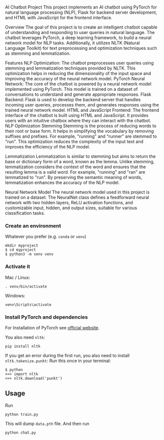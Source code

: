 
AI Chatbot Project
This project implements an AI chatbot using PyTorch for natural language processing (NLP), Flask for backend server development, and HTML with JavaScript for the frontend interface.

Overview
The goal of this project is to create an intelligent chatbot capable of understanding and responding to user queries in natural language. The chatbot leverages PyTorch, a deep learning framework, to build a neural network model for NLP tasks. Additionally, it utilizes NLTK (Natural Language Toolkit) for text preprocessing and optimization techniques such as stemming and lemmatization.

Features
NLP Optimization: The chatbot preprocesses user queries using stemming and lemmatization techniques provided by NLTK. This optimization helps in reducing the dimensionality of the input space and improving the accuracy of the neural network model.
PyTorch Neural Network: The core of the chatbot is powered by a neural network model implemented using PyTorch. This model is trained on a dataset of conversations to understand and generate appropriate responses.
Flask Backend: Flask is used to develop the backend server that handles incoming user queries, processes them, and generates responses using the trained neural network model.
HTML and JavaScript Frontend: The frontend interface of the chatbot is built using HTML and JavaScript. It provides users with an intuitive chatbox where they can interact with the chatbot.
NLP Optimization
Stemming
Stemming is the process of reducing words to their root or base form. It helps in simplifying the vocabulary by removing suffixes and prefixes. For example, "running" and "runner" are stemmed to "run". This optimization reduces the complexity of the input text and improves the efficiency of the NLP model.

Lemmatization
Lemmatization is similar to stemming but aims to return the base or dictionary form of a word, known as the lemma. Unlike stemming, lemmatization considers the context of the word and ensures that the resulting lemma is a valid word. For example, "running" and "ran" are lemmatized to "run". By preserving the semantic meaning of words, lemmatization enhances the accuracy of the NLP model.

Neural Network Model
The neural network model used in this project is trained on a dataset. 
The NeuralNet class defines a feedforward neural network with two hidden layers, ReLU activation functions, and customizable input, hidden, and output sizes, suitable for various classification tasks.
### Create an environment
Whatever you prefer (e.g. `conda` or `venv`)
```console
mkdir myproject
$ cd myproject
$ python3 -m venv venv
```

### Activate it
Mac / Linux:
```console
. venv/bin/activate
```
Windows:
```console
venv\Scripts\activate
```
### Install PyTorch and dependencies

For Installation of PyTorch see [official website](https://pytorch.org/).

You also need `nltk`:
 ```console
pip install nltk
 ```

If you get an error during the first run, you also need to install `nltk.tokenize.punkt`:
Run this once in your terminal:
 ```console
$ python
>>> import nltk
>>> nltk.download('punkt')
```

## Usage
Run
```console
python train.py
```
This will dump `data.pth` file. And then run
```console
python chat.py
